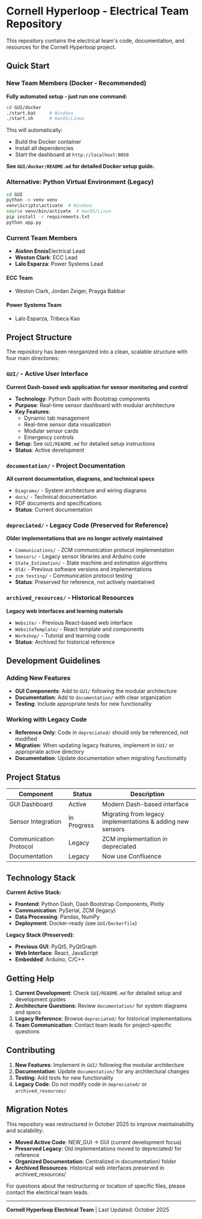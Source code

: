 # Cornell Hyperloop - Electrical Team Repository

This repository contains the electrical team's code, documentation, and resources for the Cornell Hyperloop project.

## Quick Start

### New Team Members (Docker - Recommended)
**Fully automated setup - just run one command:**

```bash
cd GUI/docker
./start.bat     # Windows
./start.sh      # macOS/Linux
```

This will automatically:
- Build the Docker container
- Install all dependencies
- Start the dashboard at `http://localhost:8050`

**See `GUI/docker/README.md` for detailed Docker setup guide.**

### Alternative: Python Virtual Environment (Legacy)
```bash
cd GUI
python -m venv venv
venv\Scripts\activate  # Windows
source venv/bin/activate  # macOS/Linux
pip install -r requirements.txt
python app.py
```

### Current Team Members
* **Aislinn Ennis**Electrical Lead
* **Weston Clark**: ECC Lead
* **Lalo Esparza**: Power Systems Lead

#### ECC Team
* Weston Clark, Jordan Zeiger, Prayga Babbar
#### Power Systems Team  
* Lalo Esparza, Tribeca Kao


## Project Structure

The repository has been reorganized into a clean, scalable structure with four main directories:

###  `GUI/` - Active User Interface
**Current Dash-based web application for sensor monitoring and control**
- **Technology**: Python Dash with Bootstrap components
- **Purpose**: Real-time sensor dashboard with modular architecture
- **Key Features**: 
  - Dynamic tab management
  - Real-time sensor data visualization
  - Modular sensor cards
  - Emergency controls
- **Setup**: See `GUI/README.md` for detailed setup instructions
- **Status**: Active development

### `documentation/` - Project Documentation
**All current documentation, diagrams, and technical specs**
- `Diagrams/` - System architecture and wiring diagrams
- `docs/` - Technical documentation
- PDF documents and specifications
- **Status**: Current documentation

### `depreciated/` - Legacy Code (Preserved for Reference)
**Older implementations that are no longer actively maintained**
- `Communications/` - ZCM communication protocol implementation
- `Sensors/` - Legacy sensor libraries and Arduino code
- `State_Estimation/` - State machine and estimation algorithms
- `Old/` - Previous software versions and implementations
- `zcm testing/` - Communication protocol testing
- **Status**: Preserved for reference, not actively maintained

### `archived_resources/` - Historical Resources
**Legacy web interfaces and learning materials**
- `Website/` - Previous React-based web interface
- `WebsiteTemplate/` - React template and components
- `Workshop/` - Tutorial and learning code
- **Status**: Archived for historical reference

## Development Guidelines

### Adding New Features
- **GUI Components**: Add to `GUI/` following the modular architecture
- **Documentation**: Add to `documentation/` with clear organization
- **Testing**: Include appropriate tests for new functionality

### Working with Legacy Code
- **Reference Only**: Code in `depreciated/` should only be referenced, not modified
- **Migration**: When updating legacy features, implement in `GUI/` or appropriate active directory
- **Documentation**: Update documentation when migrating functionality

## Project Status

| Component | Status | Description |
|-----------|--------|-------------|
| GUI Dashboard | Active | Modern Dash-based interface |
| Sensor Integration | In Progress | Migrating from legacy implementations & adding new sensors |
| Communication Protocol | Legacy | ZCM implementation in depreciated |
| Documentation | Legacy | Now use Confluence |

## Technology Stack

**Current Active Stack:**
- **Frontend**: Python Dash, Dash Bootstrap Components, Plotly
- **Communication**: PySerial, ZCM (legacy)
- **Data Processing**: Pandas, NumPy
- **Deployment**: Docker-ready (see `GUI/Dockerfile`)

**Legacy Stack (Preserved):**
- **Previous GUI**: PyQt5, PyQtGraph
- **Web Interface**: React, JavaScript
- **Embedded**: Arduino, C/C++

## Getting Help

1. **Current Development**: Check `GUI/README.md` for detailed setup and development guides
2. **Architecture Questions**: Review `documentation/` for system diagrams and specs  
3. **Legacy Reference**: Browse `depreciated/` for historical implementations
4. **Team Communication**: Contact team leads for project-specific questions

## Contributing

1. **New Features**: Implement in `GUI/` following the modular architecture
2. **Documentation**: Update `documentation/` for any architectural changes
3. **Testing**: Add tests for new functionality
4. **Legacy Code**: Do not modify code in `depreciated/` or `archived_resources/`

## Migration Notes

This repository was restructured in October 2025 to improve maintainability and scalability:

- **Moved Active Code**: NEW_GUI → GUI (current development focus)
- **Preserved Legacy**: Old implementations moved to depreciated/ for reference
- **Organized Documentation**: Centralized in documentation/ folder
- **Archived Resources**: Historical web interfaces preserved in archived_resources/

For questions about the restructuring or location of specific files, please contact the electrical team leads.

---

**Cornell Hyperloop Electrical Team** | Last Updated: October 2025
    
